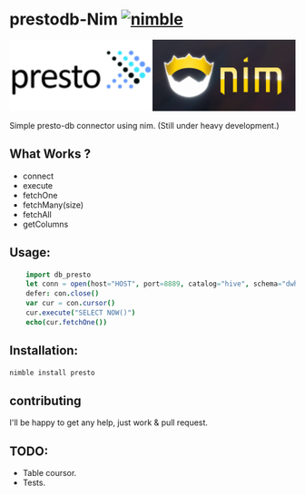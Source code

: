 
# prestodb-Nim [![nimble](https://raw.githubusercontent.com/yglukhov/nimble-tag/master/nimble.png)](https://github.com/yglukhov/nimble-tag)

![alt tag](https://github.com/Bennyelg/nimPresto/blob/master/presto_nim.jpg)

Simple presto-db connector using nim. (Still under heavy development.)

## What Works ?
* connect
* execute
* fetchOne
* fetchMany(size)
* fetchAll
* getColumns

## Usage:

```nim
    import db_presto
    let conn = open(host="HOST", port=8889, catalog="hive", schema="dwh", username="benny")
    defer: con.close()
    var cur = con.cursor()
    cur.execute("SELECT NOW()")
    echo(cur.fetchOne())
```

## Installation:

```bash
nimble install presto
```


## contributing 

I'll be happy to get any help, just work & pull request.


## TODO:
* Table coursor.
* Tests.
